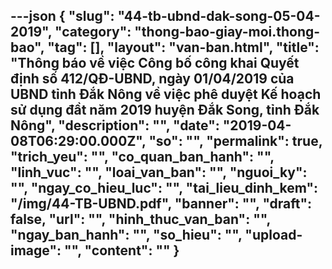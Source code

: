---json
{
    "slug": "44-tb-ubnd-dak-song-05-04-2019",
    "category": "thong-bao-giay-moi.thong-bao",
    "tag": [],
    "layout": "van-ban.html",
    "title": "Thông báo về việc Công bố công khai Quyết định số 412/QĐ-UBND, ngày 01/04/2019 của UBND tỉnh Đắk Nông về việc phê duyệt Kế hoạch sử dụng đầt năm 2019 huyện Đắk Song, tỉnh Đắk Nông",
    "description": "",
    "date": "2019-04-08T06:29:00.000Z",
    "so": "",
    "permalink": true,
    "trich_yeu": "",
    "co_quan_ban_hanh": "",
    "linh_vuc": "",
    "loai_van_ban": "",
    "nguoi_ky": "",
    "ngay_co_hieu_luc": "",
    "tai_lieu_dinh_kem": "/img/44-TB-UBND.pdf",
    "banner": "",
    "draft": false,
    "url": "",
    "hinh_thuc_van_ban": "",
    "ngay_ban_hanh": "",
    "so_hieu": "",
    "upload-image": "",
    "__content__": ""
}
---
